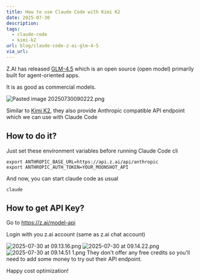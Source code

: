 ```yaml
---
title: How to use Claude Code with Kimi K2
date: 2025-07-30
description: 
tags:
  - claude-code
  - kimi-k2
url: blog/claude-code-z-ai-glm-4-5
via_url:
---
```

Z.AI has released [GLM-4.5](https://z.ai/blog/glm-4.5) which is an open source (open model) primarily built for  agent-oriented apps.

It is as good as commercial models.

![Pasted image 20250730090222.png](/images/Pasted-image-20250730090222.png)

Similar to [Kimi K2](/blog/claude-code-kimi-k2/), they also provide Anthropic compatible API endpoint which we can use with Claude Code
## How to do it?

Just set these environment variables before running Claude Code cli

```shell
export ANTHROPIC_BASE_URL=https://api.z.ai/api/anthropic
export ANTHROPIC_AUTH_TOKEN=YOUR_MOONSHOT_API
```

And now, you can start claude code as usual

```shell
claude
```

## How to get API Key?

Go to https://z.ai/model-api

Login with you z.ai account (same as z.ai chat account)

![2025-07-30 at 09.13.16.png](/images/2025-07-30-at-09.13.16.png)
![2025-07-30 at 09.14.22.png](/images/2025-07-30-at-09.14.22.png)
![2025-07-30 at 09.14.51 1.png](/images/2025-07-30-at-09.14.51-1.png)
They don't offer any free credits so you'll need to add some money to try out their API endpoint.

Happy cost optimization!